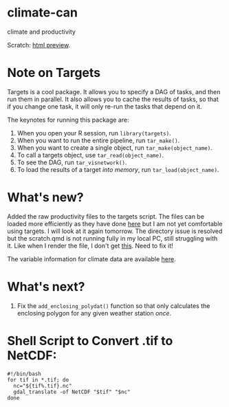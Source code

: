 # climate-can
climate and productivity 

Scratch: [html preview](https://jasonpekos.quarto.pub/climate-and-productivity-ebde/).


# Note on Targets

Targets is a cool package. It allows you to specify a DAG of tasks, and then run them in parallel. It also allows you to cache the results of tasks, so that if you change one task, it will only re-run the tasks that depend on it.

The keynotes for running this package are:

1. When you open your R session, run `library(targets)`.
2. When you want to run the entire pipeline, run `tar_make()`.
3. When you want to create a single object, run `tar_make(object_name)`.
4. To call a targets object, use `tar_read(object_name)`.
5. To see the DAG, run `tar_visnetwork()`.
6. To load the results of a target *into memory*, run `tar_load(object_name)`.

# What's new?

Added the raw productivity files to the targets script. The files can be loaded more efficiently as they have done [here](https://people.math.carleton.ca/~davecampbell/Case_Study_2023/Dataset-details.html) but I am not yet comfortable using targets. I will look at it again tomorrow. The directory issue is resolved but the scratch.qmd is not running fully in my local PC, still struggling with it. Like when I render the file, I don't get [this](https://jasonpekos.quarto.pub/climate-and-productivity-ebde/). Need to fix it!

The variable information for climate data are available [here](https://climate.weather.gc.ca/glossary_e.html#n).

# What's next?

1. Fix the `add_enclosing_polydat()` function so that only calculates the enclosing polygon for any given weather station *once*.

# Shell Script to Convert .tif to NetCDF:

```
#!/bin/bash
for tif in *.tif; do
  nc="${tif%.tif}.nc"
  gdal_translate -of NetCDF "$tif" "$nc"
done
```


